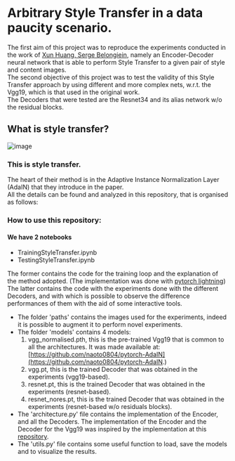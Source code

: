 # Arbitrary Style Transfer in a data paucity scenario.

The first aim of this project was to reproduce the experiments conducted in the work of [Xun Huang, Serge Belongiein](https://arxiv.org/abs/1703.06868), namely an Encoder-Decoder neural network that is able to perform Style Transfer to a given pair of style and content images.  
The second objective of this project was to test the validity of this Style Transfer approach by using different and more complex nets, w.r.t. the Vgg19, which is that used in the original work.  
The Decoders that were tested are the Resnet34 and its alias network w/o the residual blocks.

## What is style transfer?  
![image](https://drive.google.com/uc?export=view&id=1CyF8m1l-tVChLZmAzqLEKOwp8HbhEMB9)

### This is style transfer.
The heart of their method is in the Adaptive Instance Normalization Layer (AdaIN) that they introduce in the paper.  
All the details can be found and analyzed in this repository, that is organised as follows:  

### How to use this repository:
#### We have 2 notebooks
* TrainingStyleTransfer.ipynb
* TestingStyleTransfer.ipynb  

The former contains the code for the training loop and the explanation of the method adopted. (The implementation was done with [pytorch lightning](https://www.pytorchlightning.ai/))  
The latter contains the code with the experiments done with the different Decoders, and with which is possible to observe the difference performances of them with the aid of some interactive tools.  

* The folder 'paths' contains the images used for the experiments, indeed it is possible to augment it to perform novel experiments.
* The folder 'models' contains 4 models:  
  1. vgg_normalised.pth, this is the pre-trained Vgg19 that is common to all the architectures. It was made available at: [https://github.com/naoto0804/pytorch-AdaIN](https://github.com/naoto0804/pytorch-AdaIN.)  
  2. vgg.pt, this is the trained Decoder that was obtained in the experiments (vgg19-based).  
  3. resnet.pt, this is the trained Decoder that was obtained in the experiments (resnet-based).  
  4. resnet_nores.pt, this is the trained Decoder that was obtained in the experiments (resnet-based w/o residuals blocks).
* The 'architecture.py' file contains the implementation of the Encoder, and all the Decoders. The implementation of the Encoder and the Decoder for the Vgg19 was inspired by the implementation at this [repository](https://github.com/MAlberts99/PyTorch-AdaIN-StyleTransfer).  
* The 'utils.py' file contains some useful function to load, save the models and to visualize the results.

